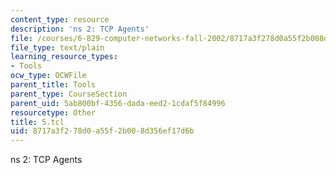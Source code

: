 ```yaml
---
content_type: resource
description: 'ns 2: TCP Agents'
file: /courses/6-829-computer-networks-fall-2002/8717a3f278d0a55f2b008d356ef17d6b_5.tcl
file_type: text/plain
learning_resource_types:
- Tools
ocw_type: OCWFile
parent_title: Tools
parent_type: CourseSection
parent_uid: 5ab800bf-4356-dada-eed2-1cdaf5f84996
resourcetype: Other
title: 5.tcl
uid: 8717a3f2-78d0-a55f-2b00-8d356ef17d6b
---
```

ns 2: TCP Agents

